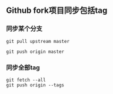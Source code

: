 
## Github fork项目同步包括tag

### 同步某个分支
```shell
git pull upstream master

git push origin master
```

### 同步全部tag

```shell
git fetch --all
git push origin --tags
```

